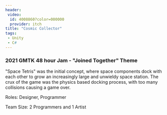 ```yaml
---
header:
 video:
  id: 4008860?color=000000
  provider: itch
title: "Cosmic Collector"
tags: 
 - Unity 
 - C#
---
```

<h3>2021 GMTK 48 hour Jam - "Joined Together" Theme</h3>

"Space Tetris" was the initial concept, where space components dock with each other to grow an increasingly large and unwieldy space station. The crux of the game was the physics based docking process, with too many collisions causing a game over.

Roles: Designer, Programmer

Team Size: 2 Programmers and 1 Artist

